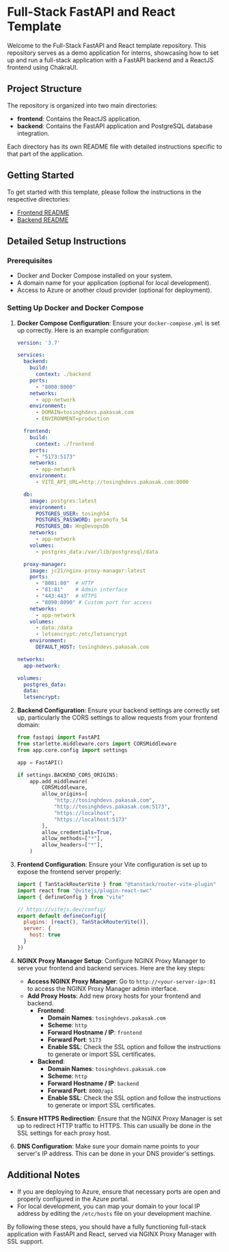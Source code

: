 # Full-Stack FastAPI and React Template

Welcome to the Full-Stack FastAPI and React template repository. This repository serves as a demo application for interns, showcasing how to set up and run a full-stack application with a FastAPI backend and a ReactJS frontend using ChakraUI.

## Project Structure

The repository is organized into two main directories:

- **frontend**: Contains the ReactJS application.
- **backend**: Contains the FastAPI application and PostgreSQL database integration.

Each directory has its own README file with detailed instructions specific to that part of the application.

## Getting Started

To get started with this template, please follow the instructions in the respective directories:

- [Frontend README](./frontend/README.md)
- [Backend README](./backend/README.md)

## Detailed Setup Instructions

### Prerequisites

- Docker and Docker Compose installed on your system.
- A domain name for your application (optional for local development).
- Access to Azure or another cloud provider (optional for deployment).

### Setting Up Docker and Docker Compose

1. **Docker Compose Configuration**: Ensure your `docker-compose.yml` is set up correctly. Here is an example configuration:

    ```yaml
    version: '3.7'

    services:
      backend:
        build:
          context: ./backend
        ports:
          - "8000:8000"
        networks:
          - app-network
        environment:
          - DOMAIN=tosinghdevs.pakasak.com
          - ENVIRONMENT=production

      frontend:
        build:
          context: ./frontend
        ports:
          - "5173:5173"
        networks:
          - app-network
        environment:
          - VITE_API_URL=http://tosinghdevs.pakasak.com:8000

      db:
        image: postgres:latest
        environment:
          POSTGRES_USER: tosingh54
          POSTGRES_PASSWORD: peranofo_54
          POSTGRES_DB: HngDevopsDb
        networks:
          - app-network
        volumes:
          - postgres_data:/var/lib/postgresql/data

      proxy-manager:
        image: jc21/nginx-proxy-manager:latest
        ports:
          - "8081:80"  # HTTP
          - "81:81"    # Admin interface
          - "443:443"  # HTTPS
          - "8090:8090" # Custom port for access
        networks:
          - app-network
        volumes:
          - data:/data
          - letsencrypt:/etc/letsencrypt
        environment:
          DEFAULT_HOST: tosinghdevs.pakasak.com

    networks:
      app-network:

    volumes:
      postgres_data:
      data:
      letsencrypt:
    ```

2. **Backend Configuration**: Ensure your backend settings are correctly set up, particularly the CORS settings to allow requests from your frontend domain:

    ```python
    from fastapi import FastAPI
    from starlette.middleware.cors import CORSMiddleware
    from app.core.config import settings

    app = FastAPI()

    if settings.BACKEND_CORS_ORIGINS:
        app.add_middleware(
            CORSMiddleware,
            allow_origins=[
                "http://tosinghdevs.pakasak.com",
                "http://tosinghdevs.pakasak.com:5173",
                "https://localhost",
                "https://localhost:5173"
            ],
            allow_credentials=True,
            allow_methods=["*"],
            allow_headers=["*"],
        )
    ```

3. **Frontend Configuration**: Ensure your Vite configuration is set up to expose the frontend server properly:

    ```javascript
    import { TanStackRouterVite } from "@tanstack/router-vite-plugin"
    import react from "@vitejs/plugin-react-swc"
    import { defineConfig } from "vite"

    // https://vitejs.dev/config/
    export default defineConfig({
      plugins: [react(), TanStackRouterVite()],
      server: {
        host: true
      }
    })
    ```

4. **NGINX Proxy Manager Setup**: Configure NGINX Proxy Manager to serve your frontend and backend services. Here are the key steps:

    - **Access NGINX Proxy Manager**: Go to `http://<your-server-ip>:81` to access the NGINX Proxy Manager admin interface.
    - **Add Proxy Hosts**: Add new proxy hosts for your frontend and backend.
        - **Frontend**:
            - **Domain Names**: `tosinghdevs.pakasak.com`
            - **Scheme**: `http`
            - **Forward Hostname / IP**: `frontend`
            - **Forward Port**: `5173`
            - **Enable SSL**: Check the SSL option and follow the instructions to generate or import SSL certificates.
        - **Backend**:
            - **Domain Names**: `tosinghdevs.pakasak.com`
            - **Scheme**: `http`
            - **Forward Hostname / IP**: `backend`
            - **Forward Port**: `8000/api`
            - **Enable SSL**: Check the SSL option and follow the instructions to generate or import SSL certificates.

5. **Ensure HTTPS Redirection**: Ensure that the NGINX Proxy Manager is set up to redirect HTTP traffic to HTTPS. This can usually be done in the SSL settings for each proxy host.

6. **DNS Configuration**: Make sure your domain name points to your server's IP address. This can be done in your DNS provider's settings.

## Additional Notes

- If you are deploying to Azure, ensure that necessary ports are open and properly configured in the Azure portal.
- For local development, you can map your domain to your local IP address by editing the `/etc/hosts` file on your development machine.

By following these steps, you should have a fully functioning full-stack application with FastAPI and React, served via NGINX Proxy Manager with SSL support.
